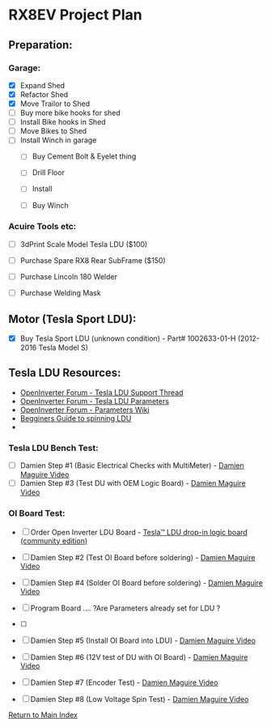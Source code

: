 
# RX8EV Project Plan
## Preparation:

### Garage:
- [x] Expand Shed
- [x] Refactor Shed
- [x] Move Trailor to Shed
- [ ] Buy more bike hooks for shed
- [ ] Install Bike hooks in Shed
- [ ] Move Bikes to Shed
- [ ] Install Winch in garage
    - [ ]   Buy Cement Bolt & Eyelet thing
    - [ ]   Drill Floor
    - [ ]   Install
    - [ ]   Buy Winch


### Acuire Tools etc:
- [ ] 3dPrint Scale Model Tesla LDU ($100)
- [ ] Purchase Spare RX8 Rear SubFrame ($150)
- [ ] Purchase Lincoln 180 Welder
- [ ] Purchase Welding Mask





## Motor (Tesla Sport LDU):
- [X] Buy Tesla Sport LDU (unknown condition) - Part# 1002633-01-H (2012-2016 Tesla Model S)

## Tesla LDU Resources:
- [OpenInverter Forum - Tesla LDU Support Thread](https://openinverter.org/forum/viewtopic.php?t=76)
- [OpenInverter Forum - Tesla LDU Parameters](https://openinverter.org/forum/viewtopic.php?t=3751)
- [OpenInverter Forum - Parameters Wiki](https://openinverter.org/wiki/Parameters)
- [Begginers Guide to spinning LDU](https://www.youtube.com/watch?v=odFYeZ2goPs)
- 


### Tesla LDU Bench Test:
- [ ] Damien Step #1 (Basic Electrical Checks with MultiMeter)
        - [Damien Maguire Video](https://www.youtube.com/watch?v=ZvlzGm709zg)
- [ ] Damien Step #3 (Test DU with OEM Logic Board)
        - [Damien Maguire Video](https://www.youtube.com/watch?v=ZvlzGm709zg)

### OI Board Test:
- [ ] Order Open Inverter LDU Board
        - [Tesla™ LDU drop-in logic board (community edition)](https://openinverter.org/shop/index.php?route=product/product&product_id=64])
- [ ] Damien Step #2 (Test OI Board before soldering)
        - [Damien Maguire Video](https://www.youtube.com/watch?v=ZvlzGm709zg)
- [ ] Damien Step #4 (Solder OI Board before soldering)
        - [Damien Maguire Video](https://www.youtube.com/watch?v=ZvlzGm709zg)
- [ ] Program Board .... ?Are Parameters already set for LDU ?
- [ ] 
      
- [ ] Damien Step #5 (Install OI Board into LDU)
        - [Damien Maguire Video](https://www.youtube.com/watch?v=ZvlzGm709zg)
- [ ] Damien Step #6 (12V test of DU with OI Board)
        - [Damien Maguire Video](https://www.youtube.com/watch?v=ZvlzGm709zg)
- [ ] Damien Step #7 (Encoder Test)
        - [Damien Maguire Video](https://www.youtube.com/watch?v=ZvlzGm709zg)
- [ ] Damien Step #8 (Low Voltage Spin Test)
        - [Damien Maguire Video](https://www.youtube.com/watch?v=ZvlzGm709zg)




[Return to Main Index](../README.md)
